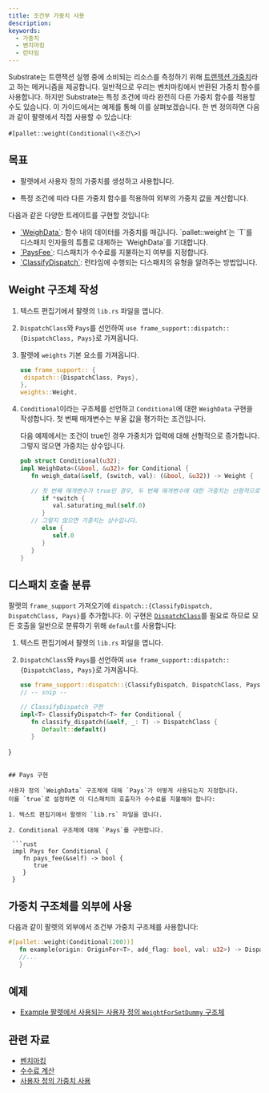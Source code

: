 ```yaml
---
title: 조건부 가중치 사용
description:
keywords:
  - 가중치
  - 벤치마킹
  - 런타임
---
```


Substrate는 트랜잭션 실행 중에 소비되는 리소스를 측정하기 위해 [트랜잭션 가중치](/ko/infrablockchain/learn/substrate/learn/frame/tx-weights-fees.md)라고 하는 메커니즘을 제공합니다.
일반적으로 우리는 벤치마킹에서 반환된 가중치 함수를 사용합니다.
하지만 Substrate는 특정 조건에 따라 완전히 다른 가중치 함수를 적용할 수도 있습니다.
이 가이드에서는 예제를 통해 이를 살펴보겠습니다.
한 번 정의하면 다음과 같이 팔렛에서 직접 사용할 수 있습니다:

`#[pallet::weight(Conditional(\<조건\>)`

## 목표

- 팔렛에서 사용자 정의 가중치를 생성하고 사용합니다.

- 특정 조건에 따라 다른 가중치 함수를 적용하여 외부의 가중치 값을 계산합니다.

다음과 같은 다양한 트레이트를 구현할 것입니다:

- [\`WeighData\`](https://paritytech.github.io/substrate/master/frame_support/weights/trait.WeighData.html#): 함수 내의 데이터를 가중치를 매깁니다.
  \`pallet::weight\`는 \`T\`를 디스패치 인자들의 튜플로 대체하는 \`WeighData<T>\`를 기대합니다.
- [\`PaysFee\`](https://paritytech.github.io/substrate/master/frame_support/weights/trait.PaysFee.html): 디스패치가 수수료를 지불하는지 여부를 지정합니다.
- [\`ClassifyDispatch\`](https://paritytech.github.io/substrate/master/frame_support/weights/trait.ClassifyDispatch.html): 런타임에 수행되는 디스패치의 유형을 알려주는 방법입니다.

## Weight 구조체 작성

1. 텍스트 편집기에서 팔렛의 `lib.rs` 파일을 엽니다.

2. `DispatchClass`와 `Pays`를 선언하여 `use frame_support::dispatch::{DispatchClass, Pays}`로 가져옵니다.

3. 팔렛에 `weights` 기본 요소를 가져옵니다.
   
   ```rust
   use frame_support:: {
    dispatch::{DispatchClass, Pays},
   },
   weights::Weight,

4. `Conditional`이라는 구조체를 선언하고 `Conditional`에 대한 `WeighData` 구현을 작성합니다. 첫 번째 매개변수는 부울 값을 평가하는 조건입니다. 
   
   다음 예제에서는 조건이 true인 경우 가중치가 입력에 대해 선형적으로 증가합니다.
   그렇지 않으면 가중치는 상수입니다.

   ```rust
   pub struct Conditional(u32);
   impl WeighData<(&bool, &u32)> for Conditional {
      fn weigh_data(&self, (switch, val): (&bool, &u32)) -> Weight {
        
      // 첫 번째 매개변수가 true인 경우, 두 번째 매개변수에 대한 가중치는 선형적으로 증가합니다.
         if *switch {
            val.saturating_mul(self.0)
         }
      // 그렇지 않으면 가중치는 상수입니다.
         else {
            self.0
         }
      }
   }
   ```

## 디스패치 호출 분류

팔렛의 `frame_support` 가져오기에 `dispatch::{ClassifyDispatch, DispatchClass, Pays}`를 추가합니다.
이 구현은 [`DispatchClass`](https://paritytech.github.io/substrate/master/frame_support/dispatch/enum.DispatchClass.html)를 필요로 하므로 모든 호출을 일반으로 분류하기 위해 `default`를 사용합니다:

1. 텍스트 편집기에서 팔렛의 `lib.rs` 파일을 엽니다.

2. `DispatchClass`와 `Pays`를 선언하여 `use frame_support::dispatch::{DispatchClass, Pays}`로 가져옵니다.
   
   ```rust
   use frame_support::dispatch::{ClassifyDispatch, DispatchClass, Pays};
   // -- snip --
   
   // ClassifyDispatch 구현
   impl<T> ClassifyDispatch<T> for Conditional {
      fn classify_dispatch(&self, _: T) -> DispatchClass {
         Default::default()
      }
  }
  ```

## Pays 구현

사용자 정의 `WeighData` 구조체에 대해 `Pays`가 어떻게 사용되는지 지정합니다. 
이를 `true`로 설정하면 이 디스패치의 호출자가 수수료를 지불해야 합니다:

1. 텍스트 편집기에서 팔렛의 `lib.rs` 파일을 엽니다.

2. Conditional 구조체에 대해 `Pays`를 구현합니다.
   
   ```rust
   impl Pays for Conditional {
      fn pays_fee(&self) -> bool {
         true
      }
   }
   ```

## 가중치 구조체를 외부에 사용

다음과 같이 팔렛의 외부에서 조건부 가중치 구조체를 사용합니다:

```rust
#[pallet::weight(Conditional(200))]
   fn example(origin: OriginFor<T>, add_flag: bool, val: u32>) -> DispatchResult {
   //...
   }
```

## 예제

- [Example 팔렛에서 사용되는 사용자 정의 `WeightForSetDummy` 구조체](https://github.com/paritytech/polkadot-sdk/blob/master/substrate/frame/examples/basic/src/lib.rs#L305-L350)

## 관련 자료

- [벤치마킹](/ko/infrablockchain/tutorials/test/benchmark.md)
- [수수료 계산](./calculate-fees.md)
- [사용자 정의 가중치 사용](./use-custom-weights.md)